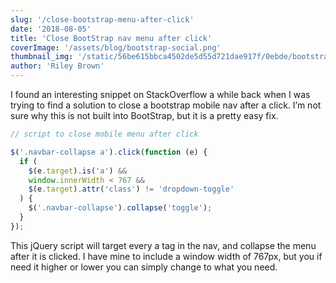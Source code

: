 ```yaml
---
slug: '/close-bootstrap-menu-after-click'
date: '2018-08-05'
title: 'Close BootStrap nav menu after click'
coverImage: '/assets/blog/bootstrap-social.png'
thumbnail_img: '/static/56be615bbca4502de5d55d721dae917f/0ebde/bootstrap-social.png'
author: 'Riley Brown'
---
```


I found an interesting snippet on StackOverflow a while back when I was trying to find a solution to close a bootstrap mobile nav after a click. I’m not sure why this is not built into BootStrap, but it is a pretty easy fix.

```js
// script to close mobile menu after click

$('.navbar-collapse a').click(function (e) {
  if (
    $(e.target).is('a') &&
    window.innerWidth < 767 &&
    $(e.target).attr('class') != 'dropdown-toggle'
  ) {
    $('.navbar-collapse').collapse('toggle');
  }
});
```

This jQuery script will target every a tag in the nav, and collapse the menu after it is clicked. I have mine to include a window width of 767px, but you if need it higher or lower you can simply change to what you need.
